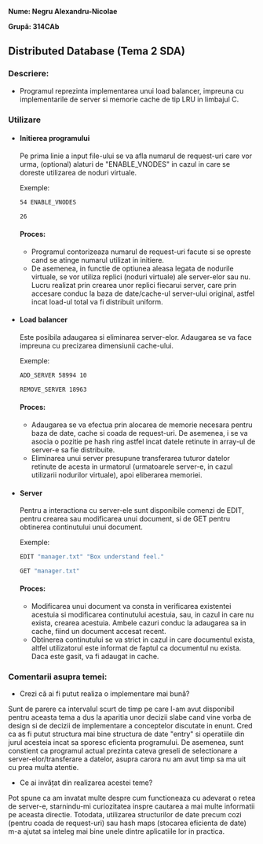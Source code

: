 **Nume: Negru Alexandru-Nicolae**

**Grupă: 314CAb**

## Distributed Database (Tema 2 SDA)

### Descriere:

* Programul reprezinta implementarea unui load balancer, impreuna cu implementarile de server si memorie cache de tip LRU in limbajul C.

### Utilizare
* #### Initierea programului
    Pe prima linie a input file-ului se va afla numarul de request-uri care vor urma, (optional) alaturi de "ENABLE_VNODES" in cazul in care se doreste utilizarea de noduri virtuale.

    Exemple:
    ```bash
    54 ENABLE_VNODES
    ```
    ```bash
    26
    ```

  #### Proces:
  * Programul contorizeaza numarul de request-uri facute si se opreste cand se atinge numarul utilizat in initiere.
  * De asemenea, in functie de optiunea aleasa legata de nodurile virtuale, se vor utiliza replici (noduri virtuale) ale server-elor sau nu. Lucru realizat prin crearea unor replici fiecarui server, care prin accesare conduc la baza de date/cache-ul server-ului original, astfel incat load-ul total va fi distribuit uniform.

* #### Load balancer
    Este posibila adaugarea si eliminarea server-elor.
    Adaugarea se va face impreuna cu precizarea dimensiunii cache-ului.

    Exemple:
    ```bash
    ADD_SERVER 58994 10
    ```

    ```bash
    REMOVE_SERVER 18963
    ```

  #### Proces:
  * Adaugarea se va efectua prin alocarea de memorie necesara pentru baza de date, cache si coada de request-uri. De asemenea, i se va asocia o pozitie pe hash ring astfel incat datele retinute in array-ul de server-e sa fie distribuite.
  * Eliminarea unui server presupune transferarea tuturor datelor retinute de acesta in urmatorul (urmatoarele server-e, in cazul utilizarii nodurilor virtuale), apoi eliberarea memoriei.


* #### Server
  Pentru a interactiona cu server-ele sunt disponibile comenzi de EDIT, pentru crearea sau modificarea unui document, si de GET pentru obtinerea continutului unui document.

  Exemple:
  ```bash
  EDIT "manager.txt" "Box understand feel."
  ```

  ```bash
  GET "manager.txt"
  ```

  #### Proces:
  * Modificarea unui document va consta in verificarea existentei acestuia si modificarea continutului acestuia, sau, in cazul in care nu exista, crearea acestuia. Ambele cazuri conduc la adaugarea sa in cache, fiind un document accesat recent.
  * Obtinerea continutului se va strict in cazul in care documentul exista, altfel utilizatorul este informat de faptul ca documentul nu exista. Daca este gasit, va fi adaugat in cache.

### Comentarii asupra temei:

* Crezi că ai fi putut realiza o implementare mai bună?

Sunt de parere ca intervalul scurt de timp pe care l-am avut disponibil pentru aceasta tema a dus la aparitia unor decizii slabe cand vine vorba de design si de decizii de implementare a conceptelor discutate in enunt. Cred ca as fi putut structura mai bine structura de date "entry" si operatiile din jurul acesteia incat sa sporesc eficienta programului. De asemenea, sunt constient ca programul actual prezinta cateva greseli de selectionare a server-elor/transferare a datelor, asupra carora nu am avut timp sa ma uit cu prea multa atentie. 

* Ce ai invățat din realizarea acestei teme?

Pot spune ca am invatat multe despre cum functioneaza cu adevarat o retea de server-e, starnindu-mi curiozitatea inspre cautarea a mai multe informatii pe aceasta directie. Totodata, utilizarea structurilor de date precum cozi (pentru coada de request-uri) sau hash maps (stocarea eficienta de date) m-a ajutat sa inteleg mai bine unele dintre aplicatiile lor in practica. 

